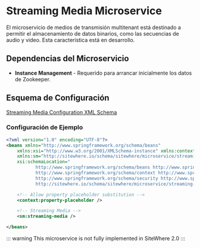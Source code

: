 # Streaming Media Microservice

<Seo/>

El microservicio de medios de transmisión multitenant está destinado a permitir el
almacenamiento de datos binarios, como las secuencias de audio y video. Esta característica
está en desarrollo.

## Dependencias del Microservicio

- **Instance Management** - Requerido para arrancar inicialmente los datos de Zookeeper.

## Esquema de Configuración

[Streaming Media Configuration XML Schema](http://sitewhere.io/schema/sitewhere/microservice/streaming-media/current/streaming-media.xsd)

### Configuración de Ejemplo

```xml
<?xml version="1.0" encoding="UTF-8"?>
<beans xmlns="http://www.springframework.org/schema/beans"
	xmlns:xsi="http://www.w3.org/2001/XMLSchema-instance" xmlns:context="http://www.springframework.org/schema/context"
	xmlns:sm="http://sitewhere.io/schema/sitewhere/microservice/streaming-media"
	xsi:schemaLocation="
           http://www.springframework.org/schema/beans http://www.springframework.org/schema/beans/spring-beans-3.1.xsd
           http://www.springframework.org/schema/context http://www.springframework.org/schema/context/spring-context-3.1.xsd
           http://www.springframework.org/schema/security http://www.springframework.org/schema/security/spring-security-3.0.xsd
           http://sitewhere.io/schema/sitewhere/microservice/streaming-media http://sitewhere.io/schema/sitewhere/microservice/streaming-media/current/streaming-media.xsd">

	<!-- Allow property placeholder substitution -->
	<context:property-placeholder />

	<!-- Streaming Media -->
	<sm:streaming-media />

</beans>
```

::: warning
This microservice is not fully implemented in SiteWhere 2.0
:::
